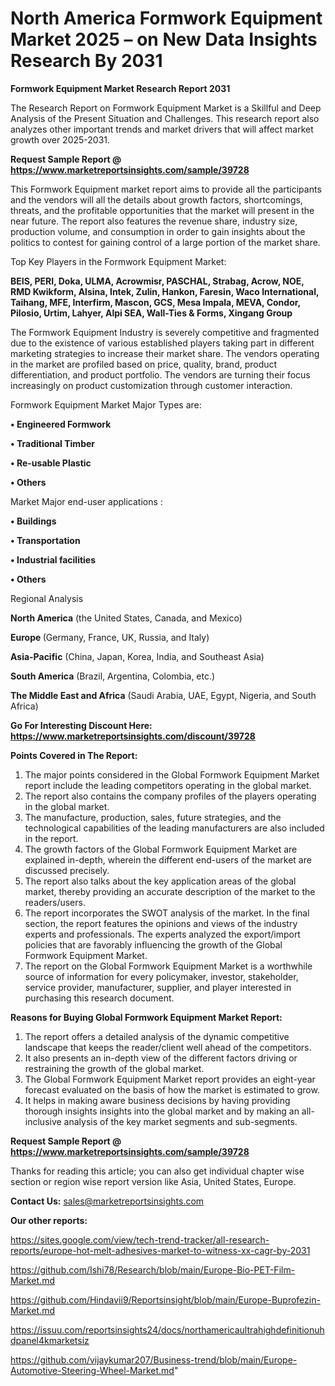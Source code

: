 # North America Formwork Equipment Market 2025 – on New Data Insights Research By 2031

<strong>Formwork Equipment Market Research Report 2031</strong>

The Research Report on Formwork Equipment Market is a Skillful and Deep Analysis of the Present Situation and Challenges. This research report also analyzes other important trends and market drivers that will affect market growth over 2025-2031.

<strong>Request Sample Report @ <a href=https://www.marketreportsinsights.com/sample/39728>https://www.marketreportsinsights.com/sample/39728</a></strong>

This Formwork Equipment market report aims to provide all the participants and the vendors will all the details about growth factors, shortcomings, threats, and the profitable opportunities that the market will present in the near future. The report also features the revenue share, industry size, production volume, and consumption in order to gain insights about the politics to contest for gaining control of a large portion of the market share.

Top Key Players in the Formwork Equipment Market:

<strong>BEIS, PERI, Doka, ULMA, Acrowmisr, PASCHAL, Strabag, Acrow, NOE, RMD Kwikform, Alsina, Intek, Zulin, Hankon, Faresin, Waco International, Taihang, MFE, Interfirm, Mascon, GCS, Mesa Impala, MEVA, Condor, Pilosio, Urtim, Lahyer, Alpi SEA, Wall-Ties & Forms, Xingang Group</strong>

The Formwork Equipment Industry is severely competitive and fragmented due to the existence of various established players taking part in different marketing strategies to increase their market share. The vendors operating in the market are profiled based on price, quality, brand, product differentiation, and product portfolio. The vendors are turning their focus increasingly on product customization through customer interaction.

Formwork Equipment Market Major Types are:

<strong>•  Engineered Formwork

•  Traditional Timber

•  Re-usable Plastic

•  Others</strong>

Market Major end-user applications :

<strong>•  Buildings

•  Transportation

•  Industrial facilities

•  Others</strong>

Regional Analysis

</u><strong><b>North America</b></strong> (the United States, Canada, and Mexico)

<strong><b>Europe </b></strong>(Germany, France, UK, Russia, and Italy)

<strong><b>Asia-Pacific</b></strong> (China, Japan, Korea, India, and Southeast Asia)

<strong><b>South America</b></strong> (Brazil, Argentina, Colombia, etc.)

<strong><b>The Middle East and Africa</b></strong> (Saudi Arabia, UAE, Egypt, Nigeria, and South Africa)

<strong>Go For Interesting Discount Here: <a href=https://www.marketreportsinsights.com/discount/39728>https://www.marketreportsinsights.com/discount/39728</a></strong>

<strong>Points Covered in The Report:</strong>
<ol>
  <li>The major points considered in the Global Formwork Equipment Market report include the leading competitors operating in the global market.</li>
  <li>The report also contains the company profiles of the players operating in the global market.</li>
  <li>The manufacture, production, sales, future strategies, and the technological capabilities of the leading manufacturers are also included in the report.</li>
  <li>The growth factors of the Global Formwork Equipment Market are explained in-depth, wherein the different end-users of the market are discussed precisely.</li>
  <li>The report also talks about the key application areas of the global market, thereby providing an accurate description of the market to the readers/users.</li>
  <li>The report incorporates the SWOT analysis of the market. In the final section, the report features the opinions and views of the industry experts and professionals. The experts analyzed the export/import policies that are favorably influencing the growth of the Global Formwork Equipment Market.</li>
  <li>The report on the Global Formwork Equipment Market is a worthwhile source of information for every policymaker, investor, stakeholder, service provider, manufacturer, supplier, and player interested in purchasing this research document.</li>
</ol>
<strong>Reasons for Buying Global Formwork Equipment Market Report:</strong>

<ol>
  <li>The report offers a detailed analysis of the dynamic competitive landscape that keeps the reader/client well ahead of the competitors.</li>
  <li>It also presents an in-depth view of the different factors driving or restraining the growth of the global market.</li>
  <li>The Global Formwork Equipment Market report provides an eight-year forecast evaluated on the basis of how the market is estimated to grow.</li>
  <li>It helps in making aware business decisions by having providing thorough insights insights into the global market and by making an all-inclusive analysis of the key market segments and sub-segments.</li>
</ol>
<strong>Request Sample Report @ <a href=https://www.marketreportsinsights.com/sample/39728>https://www.marketreportsinsights.com/sample/39728</a></strong>


Thanks for reading this article; you can also get individual chapter wise section or region wise report version like Asia, United States, Europe.

<strong>Contact Us:</strong>
sales@marketreportsinsights.com

<strong>Our other reports:</strong>

<a href=https://sites.google.com/view/tech-trend-tracker/all-research-reports/europe-hot-melt-adhesives-market-to-witness-xx-cagr-by-2031>https://sites.google.com/view/tech-trend-tracker/all-research-reports/europe-hot-melt-adhesives-market-to-witness-xx-cagr-by-2031</a>

<a href=https://github.com/Ishi78/Research/blob/main/Europe-Bio-PET-Film-Market.md>https://github.com/Ishi78/Research/blob/main/Europe-Bio-PET-Film-Market.md</a>

<a href=https://github.com/Hindavii9/Reportsinsight/blob/main/Europe-Buprofezin-Market.md>https://github.com/Hindavii9/Reportsinsight/blob/main/Europe-Buprofezin-Market.md</a>

<a href=https://issuu.com/reportsinsights24/docs/northamericaultrahighdefinitionuhdpanel4kmarketsiz>https://issuu.com/reportsinsights24/docs/northamericaultrahighdefinitionuhdpanel4kmarketsiz</a>

<a href=https://github.com/vijaykumar207/Business-trend/blob/main/Europe-Automotive-Steering-Wheel-Market.md>https://github.com/vijaykumar207/Business-trend/blob/main/Europe-Automotive-Steering-Wheel-Market.md</a>"
